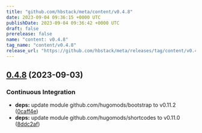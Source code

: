 ```yaml
---
title: "github.com/hbstack/meta/content/v0.4.8"
date: 2023-09-04 09:36:15 +0000 UTC
publishDate: 2023-09-04 09:36:42 +0000 UTC
draft: false
prerelease: false
name: "content: v0.4.8"
tag_name: "content/v0.4.8"
release_url: "https://github.com/hbstack/meta/releases/tag/content/v0.4.8"
---
```


## [0.4.8](https://github.com/hbstack/meta/compare/content/v0.4.7...content/v0.4.8) (2023-09-03)


### Continuous Integration

* **deps:** update module github.com/hugomods/bootstrap to v0.11.2 ([0caff4e](https://github.com/hbstack/meta/commit/0caff4e477585c9c717d20e42151c3acdc11c315))
* **deps:** update module github.com/hugomods/shortcodes to v0.11.0 ([8ddc2af](https://github.com/hbstack/meta/commit/8ddc2af3d9477b9ccfd1dcf0be9279c8abf889ca))
